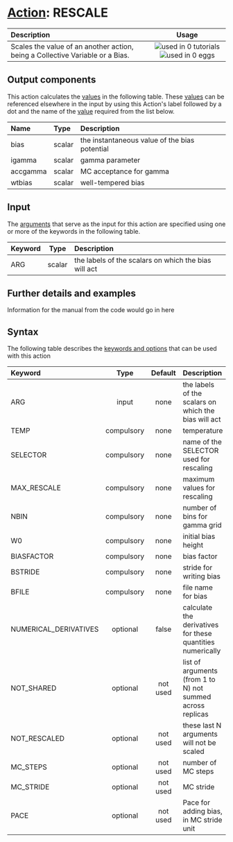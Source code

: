 # [Action](actions.md): RESCALE

| Description    | Usage |
|:--------|:--------:|
| Scales the value of an another action, being a Collective Variable or a Bias. | ![used in 0 tutorials](https://img.shields.io/badge/tutorials-0-red.svg)![used in 0 eggs](https://img.shields.io/badge/nest-0-red.svg) | 

## Output components

This action calculates the [values](pecifying_arguments.html) in the following table.  These [values](pecifying_arguments.html) can be referenced elsewhere in the input by using this Action's label followed by a dot and the name of the [value](pecifying_arguments.html) required from the list below.

| Name | Type | Description |
|:-------|:-----|:-------|
| bias | scalar | the instantaneous value of the bias potential | 
| igamma | scalar | gamma parameter | 
| accgamma | scalar | MC acceptance for gamma | 
| wtbias | scalar | well-tempered bias | 


## Input

The [arguments](specifying_arguments.html) that serve as the input for this action are specified using one or more of the keywords in the following table.

| Keyword |  Type | Description |
|:--------|:------:|:-----------|
| ARG | scalar | the labels of the scalars on which the bias will act |


## Further details and examples 
Information for the manual from the code would go in here 
## Syntax 
The following table describes the [keywords and options](parsing.md) that can be used with this action 

| Keyword | Type | Default | Description |
|:-------|:----:|:-------:|:-----------|
| ARG | input | none | the labels of the scalars on which the bias will act |
| TEMP | compulsory | none | temperature |
| SELECTOR | compulsory | none | name of the SELECTOR used for rescaling |
| MAX_RESCALE | compulsory | none | maximum values for rescaling |
| NBIN | compulsory | none | number of bins for gamma grid |
| W0 | compulsory | none | initial bias height |
| BIASFACTOR | compulsory | none | bias factor |
| BSTRIDE | compulsory | none | stride for writing bias |
| BFILE | compulsory | none | file name for bias |
| NUMERICAL_DERIVATIVES | optional | false |  calculate the derivatives for these quantities numerically |
| NOT_SHARED | optional | not used | list of arguments (from 1 to N) not summed across replicas |
| NOT_RESCALED | optional | not used | these last N arguments will not be scaled |
| MC_STEPS | optional | not used | number of MC steps |
| MC_STRIDE | optional | not used | MC stride |
| PACE | optional | not used | Pace for adding bias, in MC stride unit |
